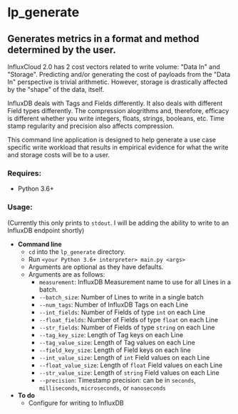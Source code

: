 # lp_generate

##  Generates metrics in a format and method determined by the user.
InfluxCloud 2.0 has 2 cost vectors related to write volume: "Data In" and "Storage".  Predicting and/or generating the cost of payloads from the "Data In" perspective is trivial arithmetic.  However, storage is drastically affected by the "shape" of the data, itself.

InfluxDB deals with Tags and Fields differently.  It also deals with different Field types differently.  The compression alogrithms and, therefore, efficacy is different whether you write integers, floats, strings, booleans, etc.  Time stamp regularity and precision also affects compression.  

This command line application is designed to help generate a use case specific write workload that results in empirical evidence for what the write and storage costs will be to a user.

### Requires:
* Python 3.6+

### Usage:
(Currently this only prints to `stdout`.  I will be adding the ability to write to an InfluxDB endpoint shortly)
- **Command line**
  - `cd` into the `lp_generate` directory.
  - Run `<your Python 3.6+ interpreter> main.py <args>`
  - Arguments are optional as they have defaults.
  - Arguments are as follows:
    - `measurement`:        InfluxDB Measurement name to use for all Lines in a batch.
    - `--batch_size`:       Number of Lines to write in a single batch
    - `--num_tags`:         Number of InfluxDB Tags on each Line
    - `--int_fields`:       Number of Fields of type `int` on each Line
    - `--float_fields`:     Number of Fields of type `float` on each Line
    - `--str_fields`:       Number of Fields of type `string` on each Line
    - `--tag_key_size`:     Length of Tag keys on each Line
    - `--tag_value_size`:   Length of Tag values on each Line
    - `--field_key_size`:   Length of Field keys on each line
    - `--int_value_size`:   Length of `int` Field values on each Line
    - `--float_value_size`: Length of `float` Field values on each Line
    - `--str_value_size`:   Length of `string` Field values on each Line
    - `--precision`:        Timestamp precision: can be in `seconds`, `milliseconds`, `microseconds`, or `nanoseconds`
- **To do**
  - Configure for writing to InfluxDB